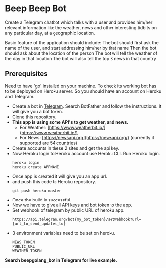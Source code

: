 # Beep Beep Bot
Create a Telegram chatbot which talks with a user and provides him/her relevant information like the weather, news and other interesting tidbits on any particular day, at a geographic location. 

Basic feature of the application should include:
The bot should first ask the name of the user, and start addressing him/her by that name
Then the bot should ask about the location of the person
The bot will tell the weather of the day in that location
The bot will also tell the top 3 news in that country

## Prerequisites
Need to have 'go' installed on your machine. 
To check its working bot has to be deployed on Heroku server. So you should have an account on Heroku and Telegram.
* Create a bot in [Telegram](https://web.telegram.org/#/login). Search BotFather and follow the instructions. It will give you a bot token.
* Clone this repository.
* **This app is using some API's to get weather, and news.**
  * For Weather: [https://www.weatherbit.io/](https://www.weatherbit.io/)
  * For News: [https://newsapi.org](https://newsapi.org/) (currently it supported are 54 countries)
* Create accounts in these 2 sites and get the api key.
* Now Heroku login to Heroku account use Heroku CLI. Run Heroku login.
    ```
    heroku login
    heroku create APPNAME
    ```
* Once app is created it will give you an app url.
* and push this code to Heroku repository.
    ```
    git push heroku master
    ```
* Once the build is successful. 
* Now we have to give all API keys and bot token to the app.
* Set webhook of telegram by public URL of heroku app.
    ```
    https://api.telegram.org/bot{my_bot_token}/setWebhook?url={url_to_send_updates_to}
    ```
* 3 environment variables need to be set on heroku.
    ```
    NEWS_TOKEN
    PUBLIC_URL
    WEATHER_TOKEN
    ```
**Search beepgolang_bot in Telegram for live example.**
